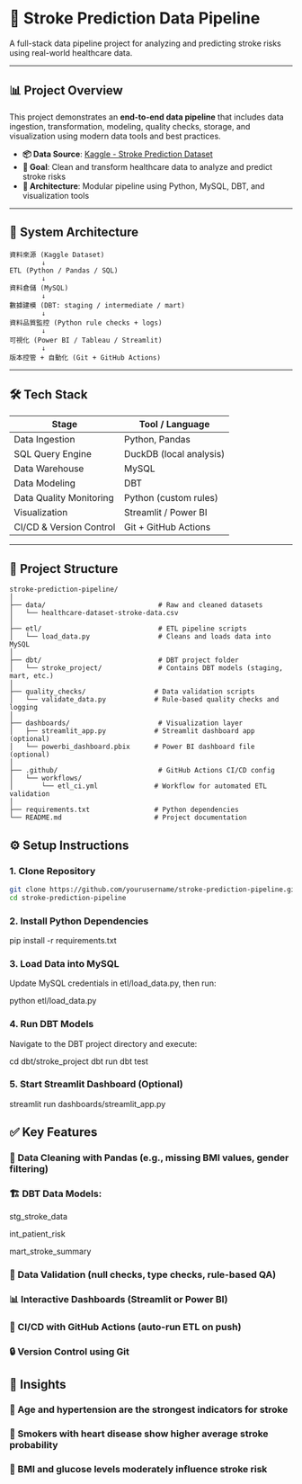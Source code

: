 # 🧠 Stroke Prediction Data Pipeline

A full-stack data pipeline project for analyzing and predicting stroke risks using real-world healthcare data.

---

## 📊 Project Overview

This project demonstrates an **end-to-end data pipeline** that includes data ingestion, transformation, modeling, quality checks, storage, and visualization using modern data tools and best practices.

- **📦 Data Source**: [Kaggle - Stroke Prediction Dataset](https://www.kaggle.com/datasets/fedesoriano/stroke-prediction-dataset)
- **🎯 Goal**: Clean and transform healthcare data to analyze and predict stroke risks
- **🧱 Architecture**: Modular pipeline using Python, MySQL, DBT, and visualization tools

---

## 🧭 System Architecture

```text
資料來源 (Kaggle Dataset)
        ↓
ETL (Python / Pandas / SQL)
        ↓
資料倉儲 (MySQL)
        ↓
數據建模 (DBT: staging / intermediate / mart)
        ↓
資料品質監控 (Python rule checks + logs)
        ↓
可視化 (Power BI / Tableau / Streamlit)
        ↓
版本控管 + 自動化 (Git + GitHub Actions)

```

---

## 🛠 Tech Stack

| Stage                   | Tool / Language           |
|-------------------------|---------------------------|
| Data Ingestion          | Python, Pandas            |
| SQL Query Engine        | DuckDB (local analysis)   |
| Data Warehouse          | MySQL                     |
| Data Modeling           | DBT                       |
| Data Quality Monitoring | Python (custom rules)     |
| Visualization           | Streamlit / Power BI      |
| CI/CD & Version Control | Git + GitHub Actions      |

---

## 📁 Project Structure

```text
stroke-prediction-pipeline/
│
├── data/                            # Raw and cleaned datasets
│   └── healthcare-dataset-stroke-data.csv
│
├── etl/                             # ETL pipeline scripts
│   └── load_data.py                 # Cleans and loads data into MySQL
│
├── dbt/                             # DBT project folder
│   └── stroke_project/              # Contains DBT models (staging, mart, etc.)
│
├── quality_checks/                 # Data validation scripts
│   └── validate_data.py            # Rule-based quality checks and logging
│
├── dashboards/                      # Visualization layer
│   ├── streamlit_app.py            # Streamlit dashboard app (optional)
│   └── powerbi_dashboard.pbix      # Power BI dashboard file (optional)
│
├── .github/                         # GitHub Actions CI/CD config
│   └── workflows/
│       └── etl_ci.yml              # Workflow for automated ETL validation
│
├── requirements.txt                # Python dependencies
└── README.md                       # Project documentation
```
## ⚙️ Setup Instructions

### 1. Clone Repository

```bash
git clone https://github.com/yourusername/stroke-prediction-pipeline.git
cd stroke-prediction-pipeline
```
### 2. Install Python Dependencies
pip install -r requirements.txt

### 3. Load Data into MySQL

Update MySQL credentials in etl/load_data.py, then run:

python etl/load_data.py

### 4. Run DBT Models

Navigate to the DBT project directory and execute:

cd dbt/stroke_project
dbt run
dbt test

### 5. Start Streamlit Dashboard (Optional)
streamlit run dashboards/streamlit_app.py

## ✅ Key Features

### 🧼 Data Cleaning with Pandas (e.g., missing BMI values, gender filtering)

### 🏗 DBT Data Models:

stg_stroke_data

int_patient_risk

mart_stroke_summary

### 🧪 Data Validation (null checks, type checks, rule-based QA)

### 📊 Interactive Dashboards (Streamlit or Power BI)

### 🔁 CI/CD with GitHub Actions (auto-run ETL on push)

### 🔒 Version Control using Git

## 🧠 Insights

### 🔺 Age and hypertension are the strongest indicators for stroke

### 🚬 Smokers with heart disease show higher average stroke probability

### 🧮 BMI and glucose levels moderately influence stroke risk
